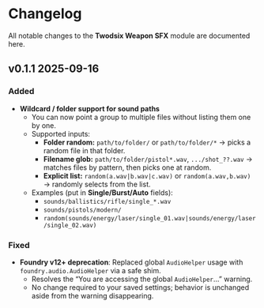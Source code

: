 # Changelog

All notable changes to the **Twodsix Weapon SFX** module are documented here.

## v0.1.1 2025-09-16

### Added
- **Wildcard / folder support for sound paths**
  - You can now point a group to multiple files without listing them one by one.
  - Supported inputs:
    - **Folder random:** `path/to/folder/` or `path/to/folder/*` → picks a random file in that folder.
    - **Filename glob:** `path/to/folder/pistol*.wav`, `.../shot_??.wav` → matches files by pattern, then picks one at random.
    - **Explicit list:** `random(a.wav|b.wav|c.wav)` or `random(a.wav,b.wav)` → randomly selects from the list.
  - Examples (put in **Single/Burst/Auto** fields):
    - `sounds/ballistics/rifle/single_*.wav`
    - `sounds/pistols/modern/`
    - `random(sounds/energy/laser/single_01.wav|sounds/energy/laser/single_02.wav)`

### Fixed
- **Foundry v12+ deprecation**: Replaced global `AudioHelper` usage with `foundry.audio.AudioHelper` via a safe shim.
  - Resolves the “You are accessing the global `AudioHelper`…” warning.
  - No change required to your saved settings; behavior is unchanged aside from the warning disappearing.
